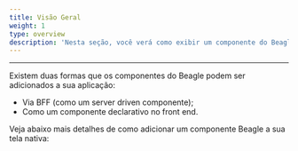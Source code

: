 ```yaml
---
title: Visão Geral
weight: 1
type: overview
description: 'Nesta seção, você verá como exibir um componente do Beagle em uma tela nativa.'
---
```


---

Existem duas formas que os componentes do Beagle podem ser adicionados a sua aplicação:

* Via BFF \(como um server driven componente\);
* Como um componente declarativo no front end.

Veja abaixo mais detalhes de como adicionar um componente Beagle a sua tela nativa:
